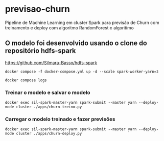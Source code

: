 # previsao-churn
Pipeline de Machine Learning em cluster Spark para previsão de Churn com treinamento e deploy com algoritmo RandomForest o algoritimo 

## O modelo foi desenvolvido usando o clone do repositório hdfs-spark
https://github.com/Silmara-Basso/hdfs-spark

`docker compose -f docker-compose.yml up -d --scale spark-worker-yarn=3`

`docker compose logs`


### Treinar o modelo e salvar o modelo

`docker exec sil-spark-master-yarn spark-submit --master yarn --deploy-mode cluster ./apps/churn-treino.py`


### Carregar o modelo treinado e fazer previsões

`docker exec sil-spark-master-yarn spark-submit --master yarn --deploy-mode cluster ./apps/churn-deploy.py`